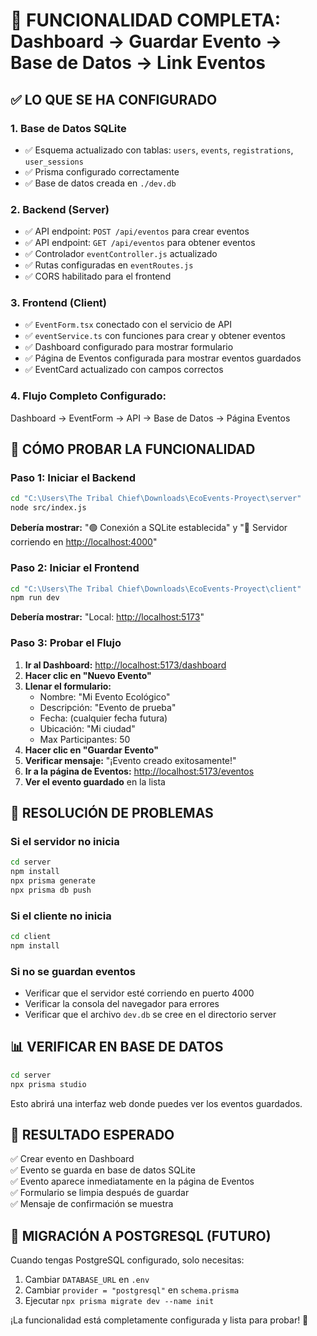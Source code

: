 # 🎯 FUNCIONALIDAD COMPLETA: Dashboard → Guardar Evento → Base de Datos → Link Eventos

## ✅ LO QUE SE HA CONFIGURADO

### 1. **Base de Datos SQLite**

- ✅ Esquema actualizado con tablas: `users`, `events`, `registrations`, `user_sessions`
- ✅ Prisma configurado correctamente
- ✅ Base de datos creada en `./dev.db`

### 2. **Backend (Server)**

- ✅ API endpoint: `POST /api/eventos` para crear eventos
- ✅ API endpoint: `GET /api/eventos` para obtener eventos
- ✅ Controlador `eventController.js` actualizado
- ✅ Rutas configuradas en `eventRoutes.js`
- ✅ CORS habilitado para el frontend

### 3. **Frontend (Client)**

- ✅ `EventForm.tsx` conectado con el servicio de API
- ✅ `eventService.ts` con funciones para crear y obtener eventos
- ✅ Dashboard configurado para mostrar formulario
- ✅ Página de Eventos configurada para mostrar eventos guardados
- ✅ EventCard actualizado con campos correctos

### 4. **Flujo Completo Configurado:**

Dashboard → EventForm → API → Base de Datos → Página Eventos

## 🚀 CÓMO PROBAR LA FUNCIONALIDAD

### Paso 1: Iniciar el Backend

```bash
cd "C:\Users\The Tribal Chief\Downloads\EcoEvents-Proyect\server"
node src/index.js
```

**Debería mostrar:** "🟢 Conexión a SQLite establecida" y "🚀 Servidor corriendo en <http://localhost:4000>"

### Paso 2: Iniciar el Frontend

```bash
cd "C:\Users\The Tribal Chief\Downloads\EcoEvents-Proyect\client"
npm run dev
```

**Debería mostrar:** "Local: <http://localhost:5173>"

### Paso 3: Probar el Flujo

1. **Ir al Dashboard:** <http://localhost:5173/dashboard>
2. **Hacer clic en "Nuevo Evento"**
3. **Llenar el formulario:**
   - Nombre: "Mi Evento Ecológico"
   - Descripción: "Evento de prueba"
   - Fecha: (cualquier fecha futura)
   - Ubicación: "Mi ciudad"
   - Max Participantes: 50
4. **Hacer clic en "Guardar Evento"**
5. **Verificar mensaje:** "¡Evento creado exitosamente!"
6. **Ir a la página de Eventos:** <http://localhost:5173/eventos>
7. **Ver el evento guardado** en la lista

## 🔧 RESOLUCIÓN DE PROBLEMAS

### Si el servidor no inicia

```bash
cd server
npm install
npx prisma generate
npx prisma db push
```

### Si el cliente no inicia

```bash
cd client
npm install
```

### Si no se guardan eventos

- Verificar que el servidor esté corriendo en puerto 4000
- Verificar la consola del navegador para errores
- Verificar que el archivo `dev.db` se cree en el directorio server

## 📊 VERIFICAR EN BASE DE DATOS

```bash
cd server
npx prisma studio
```

Esto abrirá una interfaz web donde puedes ver los eventos guardados.

## 🎉 RESULTADO ESPERADO

✅ Crear evento en Dashboard  
✅ Evento se guarda en base de datos SQLite  
✅ Evento aparece inmediatamente en la página de Eventos  
✅ Formulario se limpia después de guardar  
✅ Mensaje de confirmación se muestra  

## 🔄 MIGRACIÓN A POSTGRESQL (FUTURO)

Cuando tengas PostgreSQL configurado, solo necesitas:

1. Cambiar `DATABASE_URL` en `.env`
2. Cambiar `provider = "postgresql"` en `schema.prisma`
3. Ejecutar `npx prisma migrate dev --name init`

¡La funcionalidad está completamente configurada y lista para probar! 🚀
